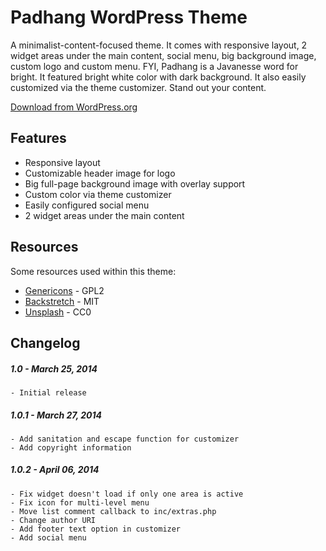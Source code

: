 Padhang WordPress Theme
=======================

A minimalist-content-focused theme. It comes with responsive layout, 2 widget areas under the main content, social menu, big background image, custom logo and custom menu. FYI, Padhang is a Javanesse word for bright. It featured bright white color with dark background. It also easily customized via the theme customizer. Stand out your content.

[Download from WordPress.org](https://wordpress.org/themes/padhang)

## Features
* Responsive layout
* Customizable header image for logo
* Big full-page background image with overlay support
* Custom color via theme customizer
* Easily configured social menu
* 2 widget areas under the main content

## Resources

Some resources used within this theme:
- [Genericons](http://genericons.com) - GPL2
- [Backstretch](http://srobbin.com/jquery-plugins/backstretch) - MIT
- [Unsplash](http://unsplash.com) - CC0

## Changelog
##### 1.0 - March 25, 2014
````
- Initial release
````

##### 1.0.1 - March 27, 2014
````
- Add sanitation and escape function for customizer
- Add copyright information
````

##### 1.0.2 - April 06, 2014
````
- Fix widget doesn't load if only one area is active
- Fix icon for multi-level menu
- Move list comment callback to inc/extras.php
- Change author URI
- Add footer text option in customizer
- Add social menu
````